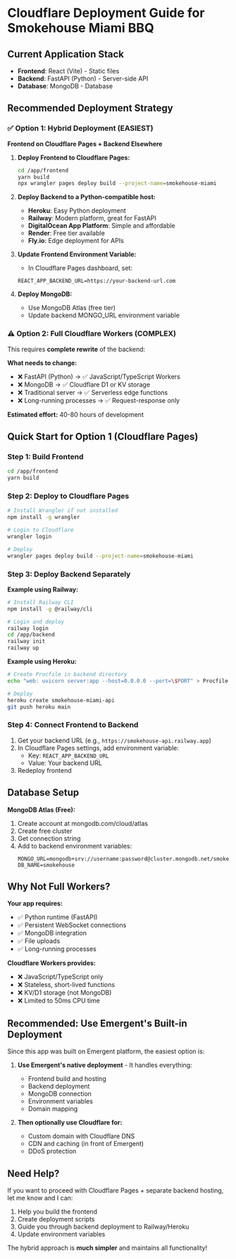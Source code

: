 # Cloudflare Deployment Guide for Smokehouse Miami BBQ

## Current Application Stack
- **Frontend**: React (Vite) - Static files
- **Backend**: FastAPI (Python) - Server-side API
- **Database**: MongoDB - Database

## Recommended Deployment Strategy

### ✅ Option 1: Hybrid Deployment (EASIEST)

**Frontend on Cloudflare Pages + Backend Elsewhere**

1. **Deploy Frontend to Cloudflare Pages:**
   ```bash
   cd /app/frontend
   yarn build
   npx wrangler pages deploy build --project-name=smokehouse-miami
   ```

2. **Deploy Backend to a Python-compatible host:**
   - **Heroku**: Easy Python deployment
   - **Railway**: Modern platform, great for FastAPI
   - **DigitalOcean App Platform**: Simple and affordable
   - **Render**: Free tier available
   - **Fly.io**: Edge deployment for APIs

3. **Update Frontend Environment Variable:**
   - In Cloudflare Pages dashboard, set:
   ```
   REACT_APP_BACKEND_URL=https://your-backend-url.com
   ```

4. **Deploy MongoDB:**
   - Use MongoDB Atlas (free tier)
   - Update backend MONGO_URL environment variable

### ⚠️ Option 2: Full Cloudflare Workers (COMPLEX)

This requires **complete rewrite** of the backend:

**What needs to change:**
- ❌ FastAPI (Python) → ✅ JavaScript/TypeScript Workers
- ❌ MongoDB → ✅ Cloudflare D1 or KV storage
- ❌ Traditional server → ✅ Serverless edge functions
- ❌ Long-running processes → ✅ Request-response only

**Estimated effort:** 40-80 hours of development

## Quick Start for Option 1 (Cloudflare Pages)

### Step 1: Build Frontend
```bash
cd /app/frontend
yarn build
```

### Step 2: Deploy to Cloudflare Pages
```bash
# Install Wrangler if not installed
npm install -g wrangler

# Login to Cloudflare
wrangler login

# Deploy
wrangler pages deploy build --project-name=smokehouse-miami
```

### Step 3: Deploy Backend Separately

**Example using Railway:**
```bash
# Install Railway CLI
npm install -g @railway/cli

# Login and deploy
railway login
cd /app/backend
railway init
railway up
```

**Example using Heroku:**
```bash
# Create Procfile in backend directory
echo "web: uvicorn server:app --host=0.0.0.0 --port=\$PORT" > Procfile

# Deploy
heroku create smokehouse-miami-api
git push heroku main
```

### Step 4: Connect Frontend to Backend
1. Get your backend URL (e.g., `https://smokehouse-api.railway.app`)
2. In Cloudflare Pages settings, add environment variable:
   - Key: `REACT_APP_BACKEND_URL`
   - Value: Your backend URL
3. Redeploy frontend

## Database Setup

**MongoDB Atlas (Free):**
1. Create account at mongodb.com/cloud/atlas
2. Create free cluster
3. Get connection string
4. Add to backend environment variables:
   ```
   MONGO_URL=mongodb+srv://username:password@cluster.mongodb.net/smokehouse
   DB_NAME=smokehouse
   ```

## Why Not Full Workers?

**Your app requires:**
- ✅ Python runtime (FastAPI)
- ✅ Persistent WebSocket connections
- ✅ MongoDB integration
- ✅ File uploads
- ✅ Long-running processes

**Cloudflare Workers provides:**
- ❌ JavaScript/TypeScript only
- ❌ Stateless, short-lived functions
- ❌ KV/D1 storage (not MongoDB)
- ❌ Limited to 50ms CPU time

## Recommended: Use Emergent's Built-in Deployment

Since this app was built on Emergent platform, the easiest option is:

1. **Use Emergent's native deployment** - It handles everything:
   - Frontend build and hosting
   - Backend deployment
   - MongoDB connection
   - Environment variables
   - Domain mapping

2. **Then optionally use Cloudflare for:**
   - Custom domain with Cloudflare DNS
   - CDN and caching (in front of Emergent)
   - DDoS protection

## Need Help?

If you want to proceed with Cloudflare Pages + separate backend hosting, let me know and I can:
1. Help you build the frontend
2. Create deployment scripts
3. Guide you through backend deployment to Railway/Heroku
4. Update environment variables

The hybrid approach is **much simpler** and maintains all functionality!
